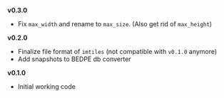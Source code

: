 **v0.3.0**

- Fix `max_width` and rename to `max_size`. (Also get rid of `max_height`)

**v0.2.0**

- Finalize file format of `imtiles` (not compatible with `v0.1.0` anymore)
- Add snapshots to BEDPE db converter

**v0.1.0**

- Initial working code
